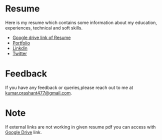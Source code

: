 # Resume

Here is my resume which contains some  information about my education, experiences, technical and soft skills.


- [Google drive link of Resume](https://drive.google.com/file/d/1PVs_HqbLC2EoSVYomORLxeAeq05efZgG/view?usp=sharing)
- [Portfolio](https://prashant7277.github.io/Prashant_portfolio)
- [Linkdin](https://www.linkedin.com/in/prashant-kumar-346037159/)
- [Twitter](https://twitter.com/101Prashant)

# Feedback

If you have any  feedback or queries,please reach out to me at kumar.prashant477@gmail.com.


# Note

If external links are not working in given resume pdf you can access with [Google Drive](https://drive.google.com/file/d/1PVs_HqbLC2EoSVYomORLxeAeq05efZgG/view?usp=sharing) link.
